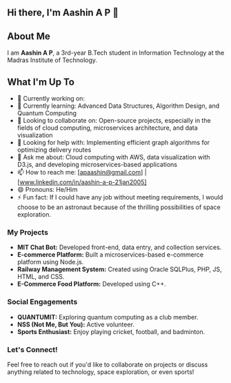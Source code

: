 ## Hi there, I'm Aashin A P 👋

## About Me
I am **Aashin A P**, a 3rd-year B.Tech student in Information Technology at the Madras Institute of Technology.

## What I'm Up To
- 🔭 Currently working on: 
- 🌱 Currently learning: Advanced Data Structures, Algorithm Design, and Quantum Computing
- 👯 Looking to collaborate on: Open-source projects, especially in the fields of cloud computing, microservices architecture, and data visualization
- 🤔 Looking for help with: Implementing efficient graph algorithms for optimizing delivery routes
- 💬 Ask me about: Cloud computing with AWS, data visualization with D3.js, and developing microservices-based applications
- 📫 How to reach me: [apaashin@gmail.com] | [www.linkedin.com/in/aashin-a-p-21jan2005] 
- 😄 Pronouns: He/Him
- ⚡ Fun fact: If I could have any job without meeting requirements, I would choose to be an astronaut because of the thrilling possibilities of space exploration.

### My Projects

- **MIT Chat Bot:** Developed front-end, data entry, and collection services.
- **E-commerce Platform:** Built a microservices-based e-commerce platform using Node.js.
- **Railway Management System:** Created using Oracle SQLPlus, PHP, JS, HTML, and CSS.
- **E-Commerce Food Platform:** Developed using C++.

### Social Engagements

- **QUANTUMIT:** Exploring quantum computing as a club member.
- **NSS (Not Me, But You):** Active volunteer.
- **Sports Enthusiast:** Enjoy playing cricket, football, and badminton.

### Let's Connect!

Feel free to reach out if you'd like to collaborate on projects or discuss anything related to technology, space exploration, or even sports!
